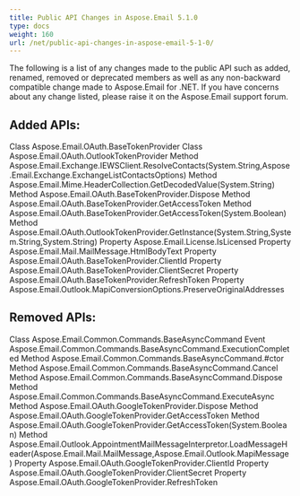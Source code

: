 ```yaml
---
title: Public API Changes in Aspose.Email 5.1.0
type: docs
weight: 160
url: /net/public-api-changes-in-aspose-email-5-1-0/
---
```



The following is a list of any changes made to the public API such as added, renamed, removed or deprecated members as well as any non-backward compatible change made to Aspose.Email for .NET. If you have concerns about any change listed, please raise it on the Aspose.Email support forum.
## **Added APIs:**
Class Aspose.Email.OAuth.BaseTokenProvider
Class Aspose.Email.OAuth.OutlookTokenProvider
Method Aspose.Email.Exchange.IEWSClient.ResolveContacts(System.String,Aspose.Email.Exchange.ExchangeListContactsOptions)
Method Aspose.Email.Mime.HeaderCollection.GetDecodedValue(System.String)
Method Aspose.Email.OAuth.BaseTokenProvider.Dispose
Method Aspose.Email.OAuth.BaseTokenProvider.GetAccessToken
Method Aspose.Email.OAuth.BaseTokenProvider.GetAccessToken(System.Boolean)
Method Aspose.Email.OAuth.OutlookTokenProvider.GetInstance(System.String,System.String,System.String)
Property Aspose.Email.License.IsLicensed
Property Aspose.Email.Mail.MailMessage.HtmlBodyText
Property Aspose.Email.OAuth.BaseTokenProvider.ClientId
Property Aspose.Email.OAuth.BaseTokenProvider.ClientSecret
Property Aspose.Email.OAuth.BaseTokenProvider.RefreshToken
Property Aspose.Email.Outlook.MapiConversionOptions.PreserveOriginalAddresses
## **Removed APIs:**
Class Aspose.Email.Common.Commands.BaseAsyncCommand
Event Aspose.Email.Common.Commands.BaseAsyncCommand.ExecutionCompleted
Method Aspose.Email.Common.Commands.BaseAsyncCommand.#ctor
Method Aspose.Email.Common.Commands.BaseAsyncCommand.Cancel
Method Aspose.Email.Common.Commands.BaseAsyncCommand.Dispose
Method Aspose.Email.Common.Commands.BaseAsyncCommand.ExecuteAsync
Method Aspose.Email.OAuth.GoogleTokenProvider.Dispose
Method Aspose.Email.OAuth.GoogleTokenProvider.GetAccessToken
Method Aspose.Email.OAuth.GoogleTokenProvider.GetAccessToken(System.Boolean)
Method Aspose.Email.Outlook.AppointmentMailMessageInterpretor.LoadMessageHeader(Aspose.Email.Mail.MailMessage,Aspose.Email.Outlook.MapiMessage)
Property Aspose.Email.OAuth.GoogleTokenProvider.ClientId
Property Aspose.Email.OAuth.GoogleTokenProvider.ClientSecret
Property Aspose.Email.OAuth.GoogleTokenProvider.RefreshToken

